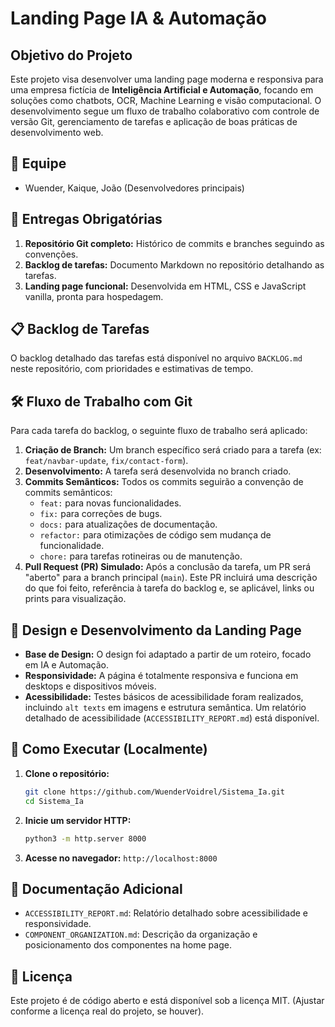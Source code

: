 # Landing Page IA & Automação

## Objetivo do Projeto

Este projeto visa desenvolver uma landing page moderna e responsiva para uma empresa fictícia de **Inteligência Artificial e Automação**, focando em soluções como chatbots, OCR, Machine Learning e visão computacional. O desenvolvimento segue um fluxo de trabalho colaborativo com controle de versão Git, gerenciamento de tarefas e aplicação de boas práticas de desenvolvimento web.

## 👥 Equipe

*   Wuender, Kaique, João (Desenvolvedores principais)

## 🚀 Entregas Obrigatórias

1.  **Repositório Git completo:** Histórico de commits e branches seguindo as convenções.
2.  **Backlog de tarefas:** Documento Markdown no repositório detalhando as tarefas.
3.  **Landing page funcional:** Desenvolvida em HTML, CSS e JavaScript vanilla, pronta para hospedagem.

## 📋 Backlog de Tarefas

O backlog detalhado das tarefas está disponível no arquivo `BACKLOG.md` neste repositório, com prioridades e estimativas de tempo.

## 🛠️ Fluxo de Trabalho com Git

Para cada tarefa do backlog, o seguinte fluxo de trabalho será aplicado:

1.  **Criação de Branch:** Um branch específico será criado para a tarefa (ex: `feat/navbar-update`, `fix/contact-form`).
2.  **Desenvolvimento:** A tarefa será desenvolvida no branch criado.
3.  **Commits Semânticos:** Todos os commits seguirão a convenção de commits semânticos:
    *   `feat:` para novas funcionalidades.
    *   `fix:` para correções de bugs.
    *   `docs:` para atualizações de documentação.
    *   `refactor:` para otimizações de código sem mudança de funcionalidade.
    *   `chore:` para tarefas rotineiras ou de manutenção.
4.  **Pull Request (PR) Simulado:** Após a conclusão da tarefa, um PR será "aberto" para a branch principal (`main`). Este PR incluirá uma descrição do que foi feito, referência à tarefa do backlog e, se aplicável, links ou prints para visualização.

## 🎨 Design e Desenvolvimento da Landing Page

*   **Base de Design:** O design foi adaptado a partir de um roteiro, focado em IA e Automação.
*   **Responsividade:** A página é totalmente responsiva e funciona em desktops e dispositivos móveis.
*   **Acessibilidade:** Testes básicos de acessibilidade foram realizados, incluindo `alt texts` em imagens e estrutura semântica. Um relatório detalhado de acessibilidade (`ACCESSIBILITY_REPORT.md`) está disponível.

## 🚀 Como Executar (Localmente)

1.  **Clone o repositório:**
    ```bash
    git clone https://github.com/WuenderVoidrel/Sistema_Ia.git
    cd Sistema_Ia
    ```
2.  **Inicie um servidor HTTP:**
    ```bash
    python3 -m http.server 8000
    ```
3.  **Acesse no navegador:** `http://localhost:8000`

## 📄 Documentação Adicional

*   `ACCESSIBILITY_REPORT.md`: Relatório detalhado sobre acessibilidade e responsividade.
*   `COMPONENT_ORGANIZATION.md`: Descrição da organização e posicionamento dos componentes na home page.

## 📄 Licença

Este projeto é de código aberto e está disponível sob a licença MIT. (Ajustar conforme a licença real do projeto, se houver).

